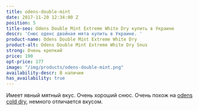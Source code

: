 ```yaml
---
title: odens-double-mint
date: 2017-11-20 12:34:00 Z
position: 5
title-seo: Odens Double Mint Extreme White Dry купить в Украине
descr: 'Снюс оденс двойная мята купить в Украине. '
product-name: Odens Double Mint Extreme White Dry
product-alt: Odens Double Mint Extreme White Dry Snus
strong: Очень крепкий
price: 190
opt-price: 177
image: "/img/products/odens-double-mint.png"
availability-descr: В наличии
has_availability: true
---
```


Имеет явный мятный вкус. Очень хороший снюс. Очень похож на [odens cold dry](/odens-cold-dry), немного отличается вкусом.